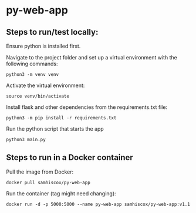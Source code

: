 # py-web-app

## Steps to run/test locally:

Ensure python is installed first.

Navigate to the project folder and set up a virtual environment with the following commands:

```python3 -m venv venv```

Activate the virtual environment:

```source venv/bin/activate```

Install flask and other dependencies from the requirements.txt file:

```python3 -m pip install -r requirements.txt```

Run the python script that starts the app

```python3 main.py```

## Steps to run in a Docker container

Pull the image from Docker:

```docker pull samhiscox/py-web-app```

Run the container (tag might need changing):

```docker run -d -p 5000:5000 --name py-web-app samhiscox/py-web-app:v1.1```